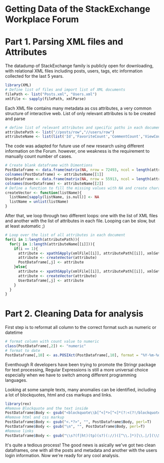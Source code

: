 Getting Data of the StackExchange Workplace Forum
================
Part 1. Parsing XML files and Attributes
========================================

The datadump of StackExchange family is publicly open for downloading, with relational XML files including posts, users, tags, etc information collected for the last 5 years.

``` r
library(XML)
# Define list of files and import list of XML documents
filePath <- list("Posts.xml", "Users.xml")
xmlFile <- sapply(filePath, xmlParse)
```

Each XML file contains many metadata as css attributes, a very common structure of interactive web. List of only relevant attributes is to be created and parse

``` r
# define list of relevant attributes and specific paths in each documents
attributePath <- list("//posts/row","//users/row")
attributeName <- list(list('Id','FavoriteCount','CommentCount','ViewCount','AnswerCount','Title','Body','CreationDate','OwnerUserId','ParentId','PostTypeId'), list('Id','CreationDate','LastAccessDate'))
```

The code was adapted for future use of new research using different information on the Forum. however, one weakness is the requirement to manually count number of cases.

``` r
# Create blank dataframe with Dimentions 
PostDataframe <- data.frame(matrix(NA, nrow = 72493, ncol = length(attributeName[[1]])))
colnames(PostDataframe) <- attributeName[[1]]
UserDataframe <- data.frame(matrix(NA, nrow = 55913, ncol = length(attributeName[[2]])))
colnames(UserDataframe) <- attributeName[[2]]      
# Define a function to fill the missing values with NA and create character vector
createVector <- function(listName){
  listName[sapply(listName, is.null)] <- NA
  listName = unlist(listName)
}
```

After that, we loop through two different loops: one with the list of XML files and another with the list of attributes in each file. Looping can be slow, but at least automatic ;)

``` r
# Loop over the list of all attributes in each document 
for(i in 1:length(attributePath)){
  for(j in 1:length(attributeName[[i]])){
    if(i == 1){
      attribute <- xpathSApply(xmlFile[[i]], attributePath[[i]], xmlGetAttr, attributeName[[i]][[j]])
      attribute <- createVector(attribute)
      PostDataframe[,j] <- attribute
    }else{
      attribute <- xpathSApply(xmlFile[[i]], attributePath[[i]], xmlGetAttr, attributeName[[i]][[j]])
      attribute <- createVector(attribute)
      UserDataframe[,j] <- attribute
    }
  }
}
```
Part 2. Cleaning Data for analysis
==================================

First step is to reformat all column to the correct format such as numeric or datetime

``` r
# format column with count value to numeric
class(PostDataframe[,2]) <- "numeric"
# format to date
PostDataframe[,10] <- as.POSIXct(PostDataframe[,10], format = "%Y-%m-%dT%H:%M:%S", tz = "UTC")
```

Eventhough R developers have been trying to promote the Stringr package for text processing, Regular Expressions is still a more universal choice especially when we have to switch among different programming languages.

Looking at some sample texts, many anomalies can be identified, including a lot of blockquotes, html and css markups and links.

``` r
library(rex)
#Remove Blockquote and the text inside
PostDataframe$Body <- gsub("<blockquote\\b[^<]*>[^<]*(?:<(?!/blockquote>)[^<]*)*</blockquote>", "", PostDataframe$Body, perl=T)
#Remove html and css markup
PostDataframe$Body <- gsub("<.*?>", "", PostDataframe$Body, perl=T)
PostDataframe$Body <- gsub("\n", "", PostDataframe$Body, perl=T)
#Remove links
PostDataframe$Body <- gsub("\\s?(f|ht)(tp)(s?)(://)([^\\.]*)[\\.|/](\\S*)", "", PostDataframe$Body, perl=T)
```

It's quite a tedious process! The good news is asically we've got two clean dataframes, one with all the posts and metadata and another with the users login information. Now we're ready for any cool analysis.
